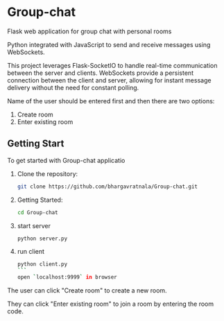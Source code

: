 # Group-chat
Flask web application for group chat with personal rooms

Python integrated with JavaScript to send and receive messages using WebSockets.

This project leverages Flask-SocketIO to handle real-time communication between the server and clients. WebSockets provide a persistent connection between the client and server, allowing for instant message delivery without the need for constant polling.

Name of the user should be entered first and then there are two options:
1. Create room
2. Enter existing room

## Getting Start

To get started with Group-chat applicatio

1. Clone the repository:
    ```sh
    git clone https://github.com/bhargavratnala/Group-chat.git
    ```
2. Getting Started:
    ```sh
    cd Group-chat
    ```
3. start server
    ```sh
    python server.py
    ```
4. run client
    ````sh
    python client.py
    ```
    open `localhost:9999` in browser

The user can click "Create room" to create a new room.

They can click "Enter existing room" to join a room by entering the room code.
